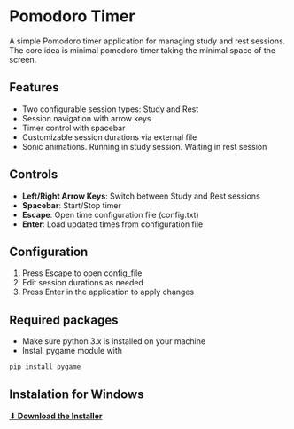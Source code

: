 # Pomodoro Timer

A simple Pomodoro timer application for managing study and rest sessions.
The core idea is minimal pomodoro timer taking the minimal space of the screen.

## Features

- Two configurable session types: Study and Rest
- Session navigation with arrow keys 
- Timer control with spacebar
- Customizable session durations via external file
- Sonic animations. Running in study session. Waiting in rest session

## Controls

- **Left/Right Arrow Keys**: Switch between Study and Rest sessions
- **Spacebar**: Start/Stop timer
- **Escape**: Open time configuration file (config.txt)
- **Enter**: Load updated times from configuration file

## Configuration

1. Press Escape to open config_file
2. Edit session durations as needed  
3. Press Enter in the application to apply changes

## Required packages

- Make sure python 3.x is installed on your machine
- Install pygame module with
```bash
pip install pygame
```

## Instalation for Windows

**[⬇ Download the Installer](./installer.exe)**